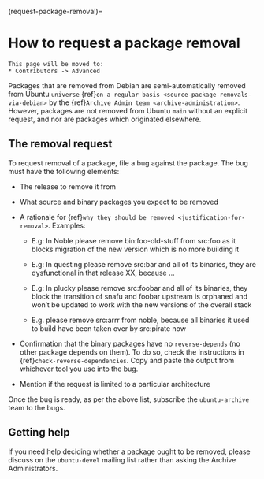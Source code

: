 (request-package-removal)=
# How to request a package removal

```{note}
This page will be moved to:
* Contributors -> Advanced
```

Packages that are removed from Debian are semi-automatically removed from
Ubuntu `universe` {ref}`on a regular basis <source-package-removals-via-debian>`
by the {ref}`Archive Admin team <archive-administration>`. However, packages are
not removed from Ubuntu `main` without an explicit request, and nor are packages
which originated elsewhere.


## The removal request

To request removal of a package, file a bug against the package. The bug must
have the following elements:

* The release to remove it from

* What source and binary packages you expect to be removed

* A rationale for {ref}`why they should be removed <justification-for-removal>`.
  Examples:

  * E.g: In Noble please remove bin:foo-old-stuff from src:foo as it blocks
    migration of the new version which is no more building it

  * E.g: In questing please remove src:bar and all of its binaries, they are
    dysfunctional in that release XX, because ...

  * E.g: In plucky please remove src:foobar and all of its binaries, they block
    the transition of snafu and foobar upstream is orphaned and won’t be
    updated to work with the new versions of the overall stack

  * E.g. please remove src:arrr from noble, because all binaries it used to
    build have been taken over by src:pirate now

* Confirmation that the binary packages have no `reverse-depends` (no other
  package depends on them). To do so, check the instructions in
  {ref}`check-reverse-dependencies`.
  Copy and paste the output from whichever tool you use into the bug.

* Mention if the request is limited to a particular architecture

Once the bug is ready, as per the above list, subscribe the `ubuntu-archive`
team to the bugs.


## Getting help

If you need help deciding whether a package ought to be removed,
please discuss on the `ubuntu-devel` mailing list rather than asking the
Archive Administrators.


